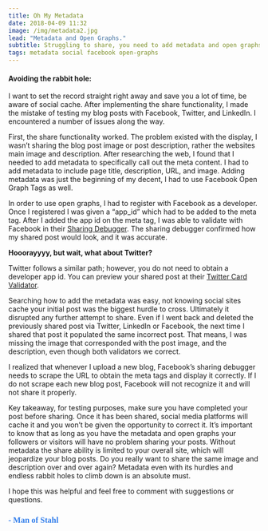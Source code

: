 ```yaml
---
title: Oh My Metadata
date: 2018-04-09 11:32
image: /img/metadata2.jpg
lead: "Metadata and Open Graphs." 
subtitle: Struggling to share, you need to add metadata and open graphs. 
tags: metadata social facebook open-graphs
---
```

#### Avoiding the rabbit hole:
I want to set the record straight right away and save you a lot of time, be aware of social cache. After implementing the share functionality, I made the mistake of testing my blog posts with Facebook, Twitter, and LinkedIn. I encountered a number of issues along the way.  

First, the share functionality worked. The problem existed with the display, I wasn’t sharing the blog post image or post description, rather the websites main image and description.  After researching the web, I found that I needed to add metadata to specifically call out the meta content. I had to add metadata to include page title, description, URL, and image.  Adding metadata was just the beginning of my decent, I had to use Facebook Open Graph Tags as well.  

In order to use open graphs, I had to register with Facebook as a developer. Once I registered I was given a “app_id” which had to be added to the meta tag.  After I added the app id on the meta tag, I was able to validate with Facebook in their [Sharing Debugger](https://developers.facebook.com/tools/debug/). The sharing debugger confirmed how my shared post would look, and it was accurate.  

**Hooorayyyy, but wait, what about Twitter?**

Twitter follows a similar path; however, you do not need to obtain a developer app id. You can preview your shared post at their [Twitter Card Validator]( https://cards-dev.twitter.com/validator). 

Searching how to add the metadata was easy, not knowing social sites cache your initial post was the biggest hurdle to cross. Ultimately it disrupted any further attempt to share. Even if I went back and deleted the previously shared post via Twitter, LinkedIn or Facebook, the next time I shared that post it populated the same incorrect post. That means, I was missing the image that corresponded with the post image, and the description, even though both validators we correct.   

I realized that whenever I upload a new blog, Facebook’s sharing debugger needs to scrape the URL to obtain the meta tags and display it correctly. If I do not scrape each new blog post, Facebook will not recognize it and will not share it properly.  

Key takeaway, for testing purposes, make sure you have completed your post before sharing. Once it has been shared, social media platforms will cache it and you won’t be given the opportunity to correct it. It’s important to know that as long as you have the metadata and open graphs your followers or visitors will have no problem sharing your posts. Without metadata the share ability is limited to your overall site, which will jeopardize your blog posts. Do you really want to share the same image and description over and over again? Metadata even with its hurdles and endless rabbit holes to climb down is an absolute must. 

I hope this was helpful and feel free to comment with suggestions or questions.   

### **<span style="color:rgb(50, 126, 235); font-family: 'Bradley Hand';">- Man of Stahl</span>**
   
 